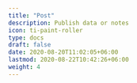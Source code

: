 ```yaml
---
title: "Post"
description: Publish data or notes
icon: ti-paint-roller
type: docs
draft: false
date: 2020-08-20T11:02:05+06:00
lastmod: 2020-08-22T10:42:26+06:00
weight: 4
---
```


